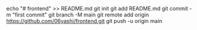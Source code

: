 echo "# frontend" >> README.md
git init
git add README.md
git commit -m "first commit"
git branch -M main
git remote add origin https://github.com/06yashi/frontend.git
git push -u origin main

